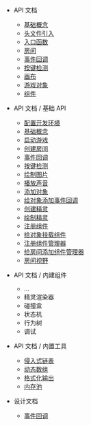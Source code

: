 
* API 文档
  * [基础概念](/k_game/文档/基础概念.md)
  * [头文件引入](/k_game/文档/头文件引入.md)
  * [入口函数](/k_game/文档/入口函数.md)
  * [房间](/k_game/文档/房间.md)
  * [事件回调](/k_game/文档/事件回调.md)
  * [按键检测](/k_game/文档/按键检测.md)
  * [画布](/k_game/文档/画布.md)
  * [游戏对象](/k_game/文档/游戏对象.md)
  * [组件](/k_game/文档/组件.md)



* API 文档 / 基础 API
  * [配置开发环境](/k_game/quick_start/setup_dev_env.md)
  * [基础概念](/k_game/quick_start/基础概念.md)
  * [启动游戏](/k_game/quick_start/启动游戏.md)
  * [创建房间](/k_game/quick_start/create_room.md)
  * [事件回调](/k_game/quick_start/event_callback.md)
  * [按键检测](/k_game/quick_start/keyboard_input.md)
  * [绘制图片](/k_game/quick_start/draw_image.md)
  * [播放声音](/k_game/quick_start/play_sound.md)
  * [添加对象](/k_game/quick_start/add_object.md)
  * [给对象添加事件回调](/k_game/quick_start/object_add_callback.md)
  * [创建精灵](/k_game/quick_start/create_sprite.md)
  * [绘制精灵](/k_game/quick_start/draw_sprite.md)
  * [注册组件](/k_game/quick_start/register_component.md)
  * [给对象挂载组件](/k_game/quick_start/object_add_component.md)
  * [注册组件管理器](/k_game/quick_start/register_component_manager.md)
  * [给房间添加组件管理器](/k_game/quick_start/room_add_component_manager.md)
  * [房间视野](/k_game/quick_start/view.md)

* API 文档 / 内建组件
  * ...
  * 精灵渲染器
  * 碰撞盒
  * 状态机
  * 行为树
  * 调试

* API 文档 / 内置工具
  * [侵入式链表](/k_list/)
  * [动态数组](/k_array/)
  * [格式化输出](/k_printf/)
  * [内存池](/k_mem_pool/)

* 设计文档
  * [事件回调](/k_game/design_docs/callback.md)
